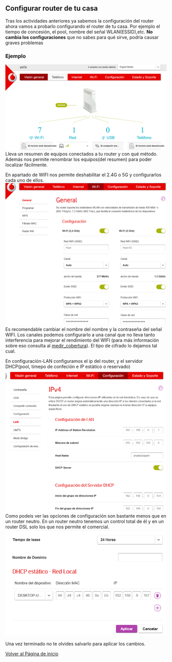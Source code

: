 ## Configurar router de tu casa

Tras los actividades anteriores ya sabemos la configuración del router ahora vamos a probarlo configurando el router de tu casa. Por ejemplo el tiempo de concesión, el pool, nombre del señal WLAN(ESSID),etc.
**No cambia los configuraciones** que no sabes para qué sirve, podría causar graves problemas

### Ejemplo
![imagen de configuración del router vodafone1](imagen/vodafone1.png)
Lleva un resumen de equipos conectados a tu router y con qué método. Además nos permite renombrar los equipos(del resumen) para poder localizar fácilmente.

En apartado de WIFI nos permite deshabilitar el 2.4G o 5G y configurarlos cada uno de ellos.
![imagen de configuración del router vodafone2](imagen/vodafone2.png)
Es recomendable cambiar el nombre del nombre y la contraseña del señal WIFI. Los canales podemos configurarlo a una canal que no lleva tanto interferencia para mejorar el rendimiento del WIFI (para más información sobre eso consulta al [medir_cobertura]()). El tipo de cifrado lo dejamos tal cual.

En configuración-LAN configuramos el ip del router, y el servidor DHCP(pool, timepo de confeción e IP estático o reservado)
![imagen de configuración del router vodafone3](imagen/vodafone3.png)
Como podeis ver las opciones de configuración son bastante menos que en un router neutro. En un router neutro tenemos un control total de él y en un router DSL solo los que nos permite el comercial.
![imagen de configuración del router vodafone4](imagen/vodafone4.png)

Una vez terminado no te olvides salvarlo para aplicar los cambios.


[Volver al Página de inicio](inicio.md)
